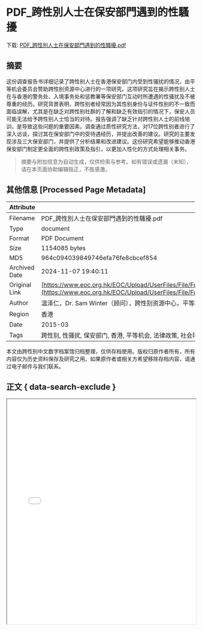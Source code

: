 # PDF_跨性別人士在保安部門遇到的性騷擾

<!-- tcd_download_link -->
下载: <a href="../PDF_跨性別人士在保安部門遇到的性騷擾.pdf" download>PDF_跨性別人士在保安部門遇到的性騷擾.pdf</a>
<!-- tcd_download_link_end -->

## 摘要

<!-- tcd_abstract -->
这份调查报告书详细记录了跨性别人士在香港保安部门内受到性骚扰的情况，由平等机会委员会赞助跨性别资源中心进行的一项研究。这项研究旨在揭示跨性别人士在与香港的警务处、入境事务处和惩教署等保安部门互动时所遭遇的性骚扰及不被尊重的经历。研究背景表明，跨性别者经常因为其性别身份与证件性别的不一致而面临误解，尤其是在缺乏对跨性别社群的了解和缺乏有效指引的情况下，保安人员可能无法给予跨性别人士恰当的对待。报告强调了缺乏针对跨性别人士的前线培训，是导致这些问题的重要因素。调查通过质性研究方法，对17位跨性别者进行了深入访谈，探讨其在保安部门中的受待遇经历，并提出改善的建议。研究的主要发现涉及三大保安部门，并提供了分析结果和改进建议。这份研究希望能够推动香港保安部门制定更全面的跨性别政策及指引，以更加人性化的方式处理相关事务。

<!-- tcd_abstract_end -->

> 摘要与附加信息为自动生成，仅供检索与参考。如有错误或遗漏（未知），请在本页面协助编辑指正，不胜感激。

## 其他信息 [Processed Page Metadata]

| Attribute       | Value                                  |
|-----------------|----------------------------------------|
| Filename        | PDF_跨性別人士在保安部門遇到的性騷擾.pdf                             |
| Type            | document                                 |
| Format          | PDF Document                               |
| Size            | 1154085 bytes                           |
| MD5             | 964c094039849746efa76fe8cbcef854                                  |
| Archived Date   | 2024-11-07 19:40:11                             |
| Original Link   | [https://www.eoc.org.hk/EOC/Upload/UserFiles/File/Funding%20Programme/policy/1314/20150330/report_C.pdf](https://www.eoc.org.hk/EOC/Upload/UserFiles/File/Funding%20Programme/policy/1314/20150330/report_C.pdf)                         |
| Author          | 温泽仁，Dr. Sam Winter（顾问），跨性别资源中心，平等机会委员会                               |
| Region          | 香港                               |
| Date            | 2015-03                                 |
| Tags            | 跨性别, 性骚扰, 保安部门, 香港, 平等机会, 法律政策, 社会环境                                 |

本文由跨性别中文数字档案馆归档整理，仅供存档使用。版权归原作者所有，所有内容仅为历史资料保存及研究之用。如果原作者或相关方希望移除存档内容，请通过电子邮件与我们联系。

## 正文 { data-search-exclude }

<!-- tcd_main_text -->
<iframe src="../PDF_跨性別人士在保安部門遇到的性騷擾.pdf" width="100%" height="600px">
    <p>无法显示PDF，请下载查看。</p>
</iframe>
<!-- tcd_main_text_end -->

